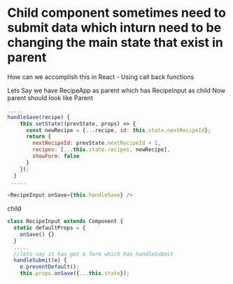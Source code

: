# Child component sometimes need to submit data which inturn need to be changing the main state that exist in parent
How can we accomplish this in React - Using call back functions

Lets Say we have RecipeApp as parent which has RecipeInput as child
Now parent should look like
Parent
``` javascript
.....
handleSave(recipe) {
    this.setState((prevState, props) => {
      const newRecipe = {...recipe, id: this.state.nextRecipeId};
      return {
        nextRecipeId: prevState.nextRecipeId + 1,
        recipes: [...this.state.recipes, newRecipe],
        showForm: false
      }
    });
  }
 ..... 
  
<RecipeInput onSave={this.handleSave} />
```
child
``` javascript
class RecipeInput extends Component {
  static defaultProps = {
    onSave() {}
  }
  ..... 
  //lets say it has got a form which has handleSubmit
  handleSubmit(e) {
    e.preventDefault();
    this.props.onSave({...this.state});
```

